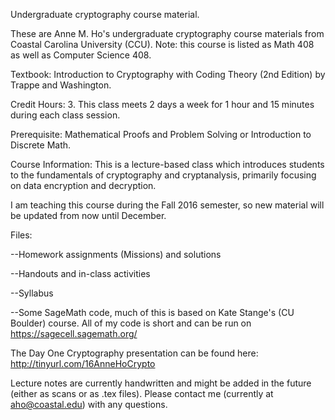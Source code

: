 Undergraduate cryptography course material.

These are Anne M. Ho's undergraduate cryptography course materials from 
Coastal Carolina University (CCU). Note: this course is listed as Math 
408 as well as Computer Science 408.

Textbook: Introduction to Cryptography with Coding Theory (2nd Edition) 
by Trappe and Washington.

Credit Hours: 3. This class meets 2 days a week for 1 hour and 15 
minutes during each class session.

Prerequisite: Mathematical Proofs and Problem Solving or Introduction to 
Discrete Math.

Course Information: This is a lecture-based class which introduces 
students to the fundamentals of cryptography and cryptanalysis, 
primarily focusing on data encryption and decryption.

I am teaching this course during the Fall 2016 semester, so new material 
will be updated from now until December.

Files:

--Homework assignments (Missions) and solutions

--Handouts and in-class activities

--Syllabus

--Some SageMath code, much of this is based on Kate Stange's (CU 
Boulder) course.  All of my code is short and can be run on https://sagecell.sagemath.org/

The Day One Cryptography presentation can be found here: http://tinyurl.com/16AnneHoCrypto

Lecture notes are currently handwritten and might be added in the future 
(either as scans or as .tex files). Please contact me (currently at 
aho@coastal.edu) with any questions.
